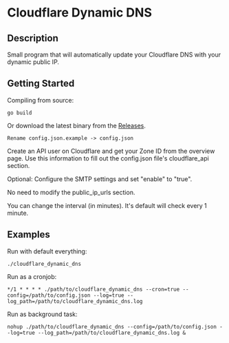 # Cloudflare Dynamic DNS

## Description
Small program that will automatically update your Cloudflare DNS with your dynamic public IP.

## Getting Started
Compiling from source:
```
go build
```
Or download the latest binary from the [Releases](https://github.com/zbblanton/cloudflare_dynamic_dns/releases). 

```
Rename config.json.example -> config.json
```

Create an API user on Cloudflare and get your Zone ID from the overview page.
Use this information to fill out the config.json file's cloudflare_api section.

Optional: Configure the SMTP settings and set "enable" to "true".

No need to modify the public_ip_urls section.

You can change the interval (in minutes). It's default will check every 1 minute.

## Examples
Run with default everything:
```
./cloudflare_dynamic_dns
```

Run as a cronjob:
```
*/1 * * * * ./path/to/cloudflare_dynamic_dns --cron=true --config=/path/to/config.json --log=true --log_path=/path/to/cloudflare_dynamic_dns.log
```

Run as background task:
```
nohup ./path/to/cloudflare_dynamic_dns --config=/path/to/config.json --log=true --log_path=/path/to/cloudflare_dynamic_dns.log &
```
